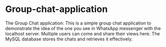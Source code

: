 # Group-chat-application
The Group Chat application: This is a simple group chat application to demonstrate the idea of the one you see in WhatsApp messenger with the localhost server. Multiple users can come and share their views here. The MySQL database stores the chats and retrieves it effectively.
